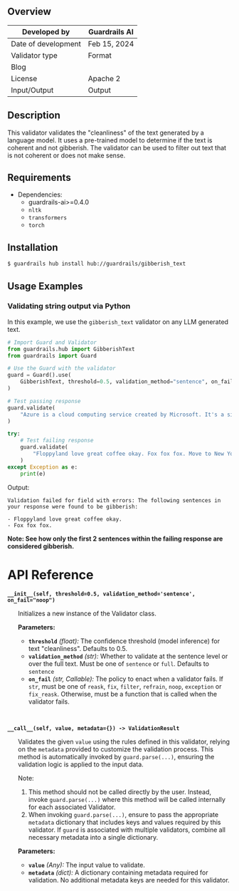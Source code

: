 ## Overview

| Developed by | Guardrails AI |
| --- | --- |
| Date of development | Feb 15, 2024 |
| Validator type | Format |
| Blog |  |
| License | Apache 2 |
| Input/Output | Output |

## Description

This validator validates the "cleanliness" of the text generated by a language model. It uses a pre-trained model to determine if the text is coherent and not gibberish. The validator can be used to filter out text that is not coherent or does not make sense.

## Requirements

* Dependencies:
    - guardrails-ai>=0.4.0
    - `nltk`
    - `transformers`
    - `torch`

## Installation

```bash
$ guardrails hub install hub://guardrails/gibberish_text
```

## Usage Examples

### Validating string output via Python

In this example, we use the `gibberish_text` validator on any LLM generated text.

```python
# Import Guard and Validator
from guardrails.hub import GibberishText
from guardrails import Guard

# Use the Guard with the validator
guard = Guard().use(
    GibberishText, threshold=0.5, validation_method="sentence", on_fail="exception"
)

# Test passing response
guard.validate(
    "Azure is a cloud computing service created by Microsoft. It's a significant competitor to AWS."
)

try:
    # Test failing response
    guard.validate(
        "Floppyland love great coffee okay. Fox fox fox. Move to New York City."
    )
except Exception as e:
    print(e)
```
Output:
```console
Validation failed for field with errors: The following sentences in your response were found to be gibberish:

- Floppyland love great coffee okay.
- Fox fox fox.
```
**Note: See how only the first 2 sentences within the failing response are considered gibberish.**

# API Reference

**`__init__(self, threshold=0.5, validation_method='sentence', on_fail="noop")`**
<ul>

Initializes a new instance of the Validator class.

**Parameters:**

- **`threshold`** *(float):* The confidence threshold (model inference) for text "cleanliness". 
    Defaults to 0.5.
- **`validation_method`** *(str):* Whether to validate at the sentence level or over the full text. Must be one of `sentence` or `full`. 
    Defaults to `sentence`
- **`on_fail`** *(str, Callable):* The policy to enact when a validator fails. If `str`, must be one of `reask`, `fix`, `filter`, `refrain`, `noop`, `exception` or `fix_reask`. Otherwise, must be a function that is called when the validator fails.

</ul>

<br/>

**`__call__(self, value, metadata={}) -> ValidationResult`**

<ul>

Validates the given `value` using the rules defined in this validator, relying on the `metadata` provided to customize the validation process. This method is automatically invoked by `guard.parse(...)`, ensuring the validation logic is applied to the input data.

Note:

1. This method should not be called directly by the user. Instead, invoke `guard.parse(...)` where this method will be called internally for each associated Validator.
2. When invoking `guard.parse(...)`, ensure to pass the appropriate `metadata` dictionary that includes keys and values required by this validator. If `guard` is associated with multiple validators, combine all necessary metadata into a single dictionary.

**Parameters:**

- **`value`** *(Any):* The input value to validate.
- **`metadata`** *(dict):* A dictionary containing metadata required for validation. No additional metadata keys are needed for this validator.

</ul>
